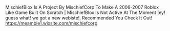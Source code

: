 MischiefBlox Is A Project By MischiefCorp To Make A 2006-2007 Roblox Like Game Built On Scratch
| MischiefBlox Is Not Active At The Moment
|ey! guess what! we got a new webiste!, Recommended You Check It Out! https://meambie1.wixsite.com/mischiefcorp
